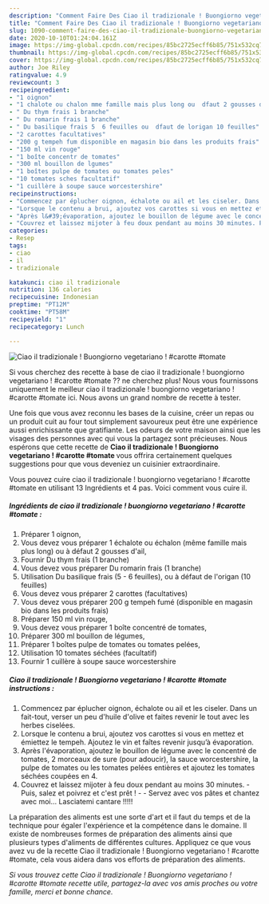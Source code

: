 ```yaml
---
description: "Comment Faire Des Ciao il tradizionale ! Buongiorno vegetariano ! #carotte #tomate"
title: "Comment Faire Des Ciao il tradizionale ! Buongiorno vegetariano ! #carotte #tomate"
slug: 1090-comment-faire-des-ciao-il-tradizionale-buongiorno-vegetariano-carotte-tomate
date: 2020-10-10T01:24:04.161Z
image: https://img-global.cpcdn.com/recipes/85bc2725ecff6b85/751x532cq70/ciao-il-tradizionale-buongiorno-vegetariano-carotte-tomate-photo-principale-de-la-recette.jpg
thumbnail: https://img-global.cpcdn.com/recipes/85bc2725ecff6b85/751x532cq70/ciao-il-tradizionale-buongiorno-vegetariano-carotte-tomate-photo-principale-de-la-recette.jpg
cover: https://img-global.cpcdn.com/recipes/85bc2725ecff6b85/751x532cq70/ciao-il-tradizionale-buongiorno-vegetariano-carotte-tomate-photo-principale-de-la-recette.jpg
author: Joe Riley
ratingvalue: 4.9
reviewcount: 3
recipeingredient:
- "1 oignon"
- "1 chalote ou chalon mme famille mais plus long ou  dfaut 2 gousses dail"
- " Du thym frais 1 branche"
- " Du romarin frais 1 branche"
- " Du basilique frais 5  6 feuilles ou  dfaut de lorigan 10 feuilles"
- "2 carottes facultatives"
- "200 g tempeh fum disponible en magasin bio dans les produits frais"
- "150 ml vin rouge"
- "1 boîte concentr de tomates"
- "300 ml bouillon de lgumes"
- "1 boîtes pulpe de tomates ou tomates peles"
- "10 tomates sches facultatif"
- "1 cuillère à soupe sauce worcestershire"
recipeinstructions:
- "Commencez par éplucher oignon, échalote ou ail et les ciseler. Dans un fait-tout, verser un peu d&#39;huile d&#39;olive et faites revenir le tout avec les herbes ciselées."
- "Lorsque le contenu a brui, ajoutez vos carottes si vous en mettez et émiettez le tempeh. Ajoutez le vin et faîtes revenir jusqu’à évaporation."
- "Après l&#39;évaporation, ajoutez le bouillon de légume avec le concentré de tomates, 2 morceaux de sure (pour adoucir), la sauce worcestershire, la pulpe de tomates ou les tomates pelées entières et ajoutez les tomates séchées coupées en 4."
- "Couvrez et laissez mijoter à feu doux pendant au moins 30 minutes. Puis, salez et poivrez et c&#39;est prêt !  Servez avec vos pâtes et chantez avec moi... Lasciatemi cantare !!!!!"
categories:
- Resep
tags:
- ciao
- il
- tradizionale

katakunci: ciao il tradizionale 
nutrition: 136 calories
recipecuisine: Indonesian
preptime: "PT12M"
cooktime: "PT58M"
recipeyield: "1"
recipecategory: Lunch

---
```



![Ciao il tradizionale ! Buongiorno vegetariano ! #carotte #tomate](https://img-global.cpcdn.com/recipes/85bc2725ecff6b85/751x532cq70/ciao-il-tradizionale-buongiorno-vegetariano-carotte-tomate-photo-principale-de-la-recette.jpg)

Si vous cherchez des recette à base de ciao il tradizionale ! buongiorno vegetariano ! #carotte #tomate ?? ne cherchez plus! Nous vous fournissons uniquement le meilleur ciao il tradizionale ! buongiorno vegetariano ! #carotte #tomate ici. Nous avons un grand nombre de recette à tester.

Une fois que vous avez reconnu les bases de la cuisine, créer un repas ou un produit cuit au four tout simplement savoureux peut être une expérience aussi enrichissante que gratifiante. Les odeurs de votre maison ainsi que les visages des personnes avec qui vous la partagez sont précieuses. Nous espérons que cette recette de <strong> Ciao il tradizionale ! Buongiorno vegetariano ! #carotte #tomate </strong> vous offrira certainement quelques suggestions pour que vous deveniez un cuisinier extraordinaire.

<!--inarticleads1-->

Vous pouvez cuire ciao il tradizionale ! buongiorno vegetariano ! #carotte #tomate en utilisant 13 Ingrédients et 4 pas. Voici comment vous cuire il.

##### Ingrédients de ciao il tradizionale ! buongiorno vegetariano ! #carotte #tomate :

1. Préparer 1 oignon,
1. Vous devez vous préparer 1 échalote ou échalon (même famille mais plus long) ou à défaut 2 gousses d&#39;ail,
1. Fournir  Du thym frais (1 branche)
1. Vous devez vous préparer  Du romarin frais (1 branche)
1. Utilisation  Du basilique frais (5 - 6 feuilles), ou à défaut de l&#39;origan (10 feuilles)
1. Vous devez vous préparer 2 carottes (facultatives)
1. Vous devez vous préparer 200 g tempeh fumé (disponible en magasin bio dans les produits frais)
1. Préparer 150 ml vin rouge,
1. Vous devez vous préparer 1 boîte concentré de tomates,
1. Préparer 300 ml bouillon de légumes,
1. Préparer 1 boîtes pulpe de tomates ou tomates pelées,
1. Utilisation 10 tomates séchées (facultatif)
1. Fournir 1 cuillère à soupe sauce worcestershire




<!--inarticleads2-->

##### Ciao il tradizionale ! Buongiorno vegetariano ! #carotte #tomate instructions :

1. Commencez par éplucher oignon, échalote ou ail et les ciseler. Dans un fait-tout, verser un peu d&#39;huile d&#39;olive et faites revenir le tout avec les herbes ciselées.
1. Lorsque le contenu a brui, ajoutez vos carottes si vous en mettez et émiettez le tempeh. Ajoutez le vin et faîtes revenir jusqu’à évaporation.
1. Après l&#39;évaporation, ajoutez le bouillon de légume avec le concentré de tomates, 2 morceaux de sure (pour adoucir), la sauce worcestershire, la pulpe de tomates ou les tomates pelées entières et ajoutez les tomates séchées coupées en 4.
1. Couvrez et laissez mijoter à feu doux pendant au moins 30 minutes. - Puis, salez et poivrez et c&#39;est prêt ! -  - Servez avec vos pâtes et chantez avec moi... Lasciatemi cantare !!!!!




<!--inarticleads1-->

<p>
La préparation des aliments est une sorte d'art et il faut du temps et de la technique pour égaler l'expérience et la compétence dans le domaine. Il existe de nombreuses formes de préparation des aliments ainsi que plusieurs types d'aliments de différentes cultures. Appliquez ce que vous avez vu de la recette Ciao il tradizionale ! Buongiorno vegetariano ! #carotte #tomate, cela vous aidera dans vos efforts de préparation des aliments.
</p>

<p>
<i>Si vous trouvez cette Ciao il tradizionale ! Buongiorno vegetariano ! #carotte #tomate recette utile, partagez-la avec vos amis proches ou votre famille, merci et bonne chance.</i>
</p>
